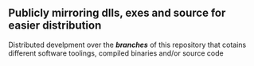 ## Publicly mirroring dlls, exes and source for easier distribution
Distributed develpment over the _**branches**_ of this repository that cotains different software toolings, compiled binaries and/or source code
